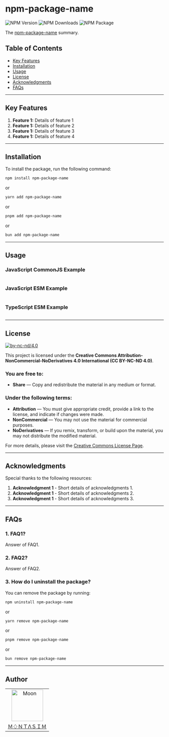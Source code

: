 # npm-package-name

<!-- repository summary badges start -->
<div>
    <img alt="NPM Version" src="https://badgen.net/npm/v/npm-package-name?label=version&labelColor=EB008B&color=00B8B5">
    <img alt="NPM Downloads" src="https://badgen.net/npm/dm/npm-package-name?label=downloads&labelColor=EB008B&color=00B8B5">
    <img alt="NPM Package" src="https://badgen.net/npm/license/npm-package-name?label=license&labelColor=EB008B&color=00B8B5">
</div>
<!-- repository summary badges end -->

The [npm-package-name](https://www.npmjs.com/package/npm-package-name) summary.

## Table of Contents

- [Key Features](#key-features)
- [Installation](#installation)
- [Usage](#usage)
- [License](#license)
- [Acknowledgments](#acknowledgments)
- [FAQs](#faqs)

---

## Key Features

1. **Feature 1:** Details of feature 1
2. **Feature 1:** Details of feature 2
3. **Feature 1:** Details of feature 3
4. **Feature 1:** Details of feature 4

---

## Installation

To install the package, run the following command:

```bash
npm install npm-package-name
```

or

```bash
yarn add npm-package-name
```

or

```bash
pnpm add npm-package-name
```

or

```bash
bun add npm-package-name
```

---

## Usage

### JavaScript CommonJS Example

```javascript

```

### JavaScript ESM Example

```javascript

```

### TypeScript ESM Example

```typescript

```

---

## License

[![by-nc-nd/4.0](https://licensebuttons.net/l/by-nc-nd/4.0/88x31.png)](https://creativecommons.org/licenses/by-nc-nd/4.0/)

This project is licensed under the **Creative Commons Attribution-NonCommercial-NoDerivatives 4.0 International (CC BY-NC-ND 4.0)**.

### You are free to:

- **Share** — Copy and redistribute the material in any medium or format.

### Under the following terms:

- **Attribution** — You must give appropriate credit, provide a link to the license, and indicate if changes were made.
- **NonCommercial** — You may not use the material for commercial purposes.
- **NoDerivatives** — If you remix, transform, or build upon the material, you may not distribute the modified material.

For more details, please visit the [Creative Commons License Page](https://creativecommons.org/licenses/by-nc-nd/4.0/).

---

## Acknowledgments

Special thanks to the following resources:

1. **Acknowledgment 1** - Short details of acknowledgments 1.
2. **Acknowledgment 1** - Short details of acknowledgments 2.
3. **Acknowledgment 1** - Short details of acknowledgments 3.

---

## FAQs

### 1. **FAQ1?**

Answer of FAQ1.

### 2. **FAQ2?**

Answer of FAQ2.

### 3. **How do I uninstall the package?**

You can remove the package by running:

```bash
npm uninstall npm-package-name
```

or

```bash
yarn remove npm-package-name
```

or

```bash
pnpm remove npm-package-name
```

or

```bash
bun remove npm-package-name
```

---

## Author

<table>
  <tr>
    <td align="center">
      <img src="https://avatars.githubusercontent.com/u/95298623?v=4" width="100px" alt="Moon">
      <a href="https://github.com/montasim">
        <br>
          Ｍ♢ＮＴΛＳＩＭ
        <br>
      </a>
    </td>
  </tr>
</table>
